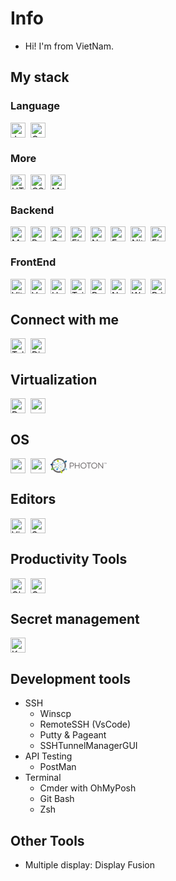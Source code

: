 <!-- ![](https://komarev.com/ghpvc/?username=VFlowX&color=red) -->

# Info

- Hi! I'm from VietNam.

## My stack

### Language

<div style="display: flex; gap: 0.5rem; height: 24px">
  <img src="https://api.iconify.design/logos:javascript.svg" title="Javascript" height="24">
  <img src="https://api.iconify.design/vscode-icons:file-type-go-gopher.svg" title="Go" height="24">
</div>

### More

<div style="display: flex; gap: 0.5rem; height: 24px">
  <img src="https://api.iconify.design/logos:html-5.svg" title="HTML5" height="24">
  <img src="https://api.iconify.design/logos:css-3.svg" title="CSS3" height="24">
  <img src="https://api.iconify.design/logos:markdown.svg" title="Markdown" height="24">
</div>

### Backend

<div style="display: flex; gap: 0.5rem; height: 24px">
  <img src="https://api.iconify.design/logos:mongodb.svg" title="MongoDB" height="24">
  <img src="https://api.iconify.design/logos:postgresql.svg" title="PostgreSql" height="24">
  <img src="https://api.iconify.design/logos:sqlite.svg" title="Sqlite" height="24">
  <!-- <img src="https://api.iconify.design/logos:mysql.svg" title="MySql" height="24"> -->
  <img src="https://api.iconify.design/logos:elasticsearch.svg" title="ElasticSearch" height="24">
  <img src="https://api.iconify.design/logos:nodejs.svg" title="Nodejs" height="24">
  <!-- <img src="https://api.iconify.design/logos:fastify-icon.svg" title="Fastify" height="24"> -->
  <img src="https://api.iconify.design/logos:express.svg" title="ExpressJs" height="24">
  <img src="https://nitro.unjs.io/nitro-light.png" title="Nitro" height="24">
  <img src="https://gofiber.io/assets/images/logo.svg" title="Fiber" height="24">
  <!-- <img src="https://api.iconify.design/logos:rabbitmq-icon.svg" title="Rabbitmq" height="24"> -->
</div>

<!--
### Design

<div style="display: flex; gap: 0.5rem; height: 24px">
  <img src="https://api.iconify.design/logos:figma.svg" title="Figma" height="24">
</div> -->

### FrontEnd

<div style="display: flex; gap: 0.5rem; height: 24px">
  <img src="https://api.iconify.design/logos:vitejs.svg" title="ViteJs" height="24">
  <img src="https://api.iconify.design/logos:vue.svg" title="Vue 3" height="24">
  <img src="https://api.iconify.design/logos:unocss.svg" title="Unocss" height="24">
  <img src="https://api.iconify.design/logos:tailwindcss-icon.svg" title="TailwindCss" height="24">
  <!-- <img src="https://api.iconify.design/logos:vitest.svg" title="Vitest" height="24"> -->
  <img src="https://api.iconify.design/logos:pwa.svg" title="Progressive Web App" height="24">
  <img src="https://api.iconify.design/logos:naiveui.svg" title="NaiveUI" height="24">
  <img src="https://api.iconify.design/simple-icons:wails.svg?color=%23b80c00" title="Wails" height="24">
  <img src="https://i2.wp.com/www.primefaces.org/wp-content/uploads/2019/12/primevue-logo.png?ssl=1" title="PrimeVue" height="24">
  
  <!-- <img src="https://api.iconify.design/logos:d3.svg" title="D3.js" height="24"> -->
</div>

## Connect with me

<div style="display: flex; gap: 0.5rem;">
  <a target="" style="display: flex; height: 24px" href="https://t.me/HieuNT_vflowx" >
    <img src="https://api.iconify.design/logos:telegram.svg" title="Telegram" height="24">
  </a>
  <a target="" style="display: flex; height: 24px" href="discordapp.com/users/541116729011470358">
    <img src="https://api.iconify.design/logos:discord-icon.svg" title="Discord" height="24">
  </a>
</div>

## Virtualization

<div style="display: flex; gap: 0.5rem; height: 24px">
  <img src="https://api.iconify.design/logos:docker-icon.svg" title="Docker" height="24">
  <img src="https://api.iconify.design/devicon:vsphere.svg" height="24">
</div>

## OS

<div style="display: flex; gap: 0.5rem; height: 24px">
  <img src="https://api.iconify.design/logos:microsoft-windows.svg" height="24">
  <img src="https://api.iconify.design/logos:centos.svg" height="24">
  <svg xmlns:dc="http://purl.org/dc/elements/1.1/" xmlns:cc="http://creativecommons.org/ns#" xmlns:rdf="http://www.w3.org/1999/02/22-rdf-syntax-ns#" xmlns:svg="http://www.w3.org/2000/svg" xmlns="http://www.w3.org/2000/svg" viewBox="0 0 511.4375 135.7375" height="24" id="svg3355"><defs id="defs3359"><clipPath id="clipPath3387" clipPathUnits="userSpaceOnUse"><path id="path3389" d="M142.293 245.191l494.93 337.36L74.8398 348.098"></path></clipPath><linearGradient id="linearGradient3391" spreadMethod="pad" gradientTransform="matrix(-493.8,-339.007,339.007,-493.8,601.845,634.081)" gradientUnits="userSpaceOnUse" y2="0" x2="1" y1="0" x1="0"><stop id="stop3393" offset="0" style="stop-opacity:1;stop-color:#ffffff"></stop><stop id="stop3395" offset="1" style="stop-opacity:1;stop-color:#80c64c"></stop></linearGradient><clipPath id="clipPath3405" clipPathUnits="userSpaceOnUse"><path id="path3407" d="M85.2852 570.719 516.813 593.84 54.5195 690.582"></path></clipPath><linearGradient id="linearGradient3409" spreadMethod="pad" gradientTransform="matrix(-304.079,-208.759,208.759,-304.079,420.197,734.568)" gradientUnits="userSpaceOnUse" y2="0" x2="1" y1="0" x1="0"><stop id="stop3411" offset="0" style="stop-opacity:1;stop-color:#ffffff"></stop><stop id="stop3413" offset="1" style="stop-opacity:1;stop-color:#22437e"></stop></linearGradient><clipPath id="clipPath3423" clipPathUnits="userSpaceOnUse"><path id="path3425" d="m538.137 270.234 95.324 293.5-205.699-247.089"></path></clipPath><linearGradient id="linearGradient3427" spreadMethod="pad" gradientTransform="matrix(-255.101,-175.134,175.134,-255.101,686.667,486.234)" gradientUnits="userSpaceOnUse" y2="0" x2="1" y1="0" x1="0"><stop id="stop3429" offset="0" style="stop-opacity:1;stop-color:#ffffff"></stop><stop id="stop3431" offset="1" style="stop-opacity:1;stop-color:#65a5de"></stop></linearGradient><clipPath id="clipPath3441" clipPathUnits="userSpaceOnUse"><path id="path3443" d="M857.758 94.3906 656.035 546.801 745.172 53.6406"></path></clipPath><linearGradient id="linearGradient3445" spreadMethod="pad" gradientTransform="matrix(-102.35,-449.574,449.574,-102.35,800.888,513.826)" gradientUnits="userSpaceOnUse" y2="0" x2="1" y1="0" x1="0"><stop id="stop3447" offset="0" style="stop-opacity:1;stop-color:#ffffff"></stop><stop id="stop3449" offset="1" style="stop-opacity:1;stop-color:#c6da3a"></stop></linearGradient><clipPath id="clipPath3459" clipPathUnits="userSpaceOnUse"><path id="path3461" d="M481.316 864.746 635.938 602.125l-41.313 301.32"></path></clipPath><linearGradient id="linearGradient3463" spreadMethod="pad" gradientTransform="matrix(67.7401,274.401,-274.401,67.7401,532.514,627.656)" gradientUnits="userSpaceOnUse" y2="0" x2="1" y1="0" x1="0"><stop id="stop3465" offset="0" style="stop-opacity:1;stop-color:#ffffff"></stop><stop id="stop3467" offset="1" style="stop-opacity:1;stop-color:#c6da3a"></stop></linearGradient><clipPath id="clipPath3477" clipPathUnits="userSpaceOnUse"><path id="path3479" d="M1085.54 913.828 683.598 585.359l456.522 219.75"></path></clipPath><linearGradient id="linearGradient3481" spreadMethod="pad" gradientTransform="matrix(441.375,262.068,-262.068,441.375,675.147,599.59)" gradientUnits="userSpaceOnUse" y2="0" x2="1" y1="0" x1="0"><stop id="stop3483" offset="0" style="stop-opacity:1;stop-color:#ffffff"></stop><stop id="stop3485" offset="1" style="stop-opacity:1;stop-color:#22638b"></stop></linearGradient><clipPath id="clipPath3495" clipPathUnits="userSpaceOnUse"><path id="path3497" d="M1177.19 335.031 693.664 556.211 1106.69 235.887"></path></clipPath><linearGradient id="linearGradient3499" spreadMethod="pad" gradientTransform="matrix(450.785,-274.875,274.875,450.785,694.818,558.101)" gradientUnits="userSpaceOnUse" y2="0" x2="1" y1="0" x1="0"><stop id="stop3501" offset="0" style="stop-opacity:1;stop-color:#ffffff"></stop><stop id="stop3503" offset="1" style="stop-opacity:1;stop-color:#a6dbe7"></stop></linearGradient><clipPath id="clipPath3513" clipPathUnits="userSpaceOnUse"><path id="path3515" d="M209.754 773.73l382.32-187.417L280.926 872.391"></path></clipPath><linearGradient id="linearGradient3517" spreadMethod="pad" gradientTransform="matrix(-360.263,223.047,-223.047,-360.263,601.957,602.271)" gradientUnits="userSpaceOnUse" y2="0" x2="1" y1="0" x1="0"><stop id="stop3519" offset="0" style="stop-opacity:1;stop-color:#ffffff"></stop><stop id="stop3521" offset="1" style="stop-opacity:1;stop-color:#a6dbe7"></stop></linearGradient></defs><g transform="matrix(1.25,0,0,-1.25,0,135.7375)" id="g3363"><g transform="scale(0.1,0.1)" id="g3365"><path id="path3367" style="fill:#696566;fill-opacity:1;fill-rule:nonzero;stroke:none" d="m1544.2 536.77c69.27.0 114.66 37.031 114.66 91.972v1.192c0 59.726-44.79 90.781-112.28 90.781h-105.7V536.77h103.32zm-150.51 203.652c0 13.141 10.75 23.891 23.29 23.891h133.19c94.36.0 156.47-50.172 156.47-132.586v-1.192c0-90.183-75.25-136.765-164.24-136.765h-101.52V367.148c0-13.132-10.76-23.886-23.9-23.886-12.54.0-23.29 10.754-23.29 23.886v373.274"></path><path id="path3369" style="fill:#696566;fill-opacity:1;fill-rule:nonzero;stroke:none" d="m1765.51 743.41c0 13.141 10.76 23.887 23.29 23.887 13.14.0 23.9-10.746 23.9-23.887V578.574h241.28V743.41c0 13.141 10.74 23.887 23.88 23.887 12.55.0 23.3-10.746 23.3-23.887V367.148c0-13.132-10.75-23.886-23.3-23.886-13.14.0-23.88 10.754-23.88 23.886v167.227H1812.7V367.148c0-13.132-10.76-23.886-23.9-23.886-12.53.0-23.29 10.754-23.29 23.886V743.41"></path><path id="path3371" style="fill:#696566;fill-opacity:1;fill-rule:nonzero;stroke:none" d="m2554.86 554.082v1.203c0 94.957-69.28 172.598-164.83 172.598-95.56.0-163.65-76.445-163.65-171.406v-1.192c0-94.961 69.28-172.597 164.84-172.597 95.55.0 163.64 76.445 163.64 171.394zm-377.45.0v1.203c0 115.262 86.6 216.192 213.81 216.192 127.2.0 212.6-99.739 212.6-215v-1.192c0-115.265-86.59-216.203-213.79-216.203-127.22.0-212.62 99.738-212.62 215"></path><path id="path3373" style="fill:#696566;fill-opacity:1;fill-rule:nonzero;stroke:none" d="m2756.35 720.715h-121.24c-11.94.0-22.09 9.555-22.09 21.5.0 11.941 10.15 22.098 22.09 22.098h290.26c11.94.0 22.1-10.157 22.1-22.098.0-11.945-10.16-21.5-22.1-21.5h-121.23V367.148c0-13.132-10.75-23.886-23.9-23.886-13.13.0-23.89 10.754-23.89 23.886v353.567"></path><path id="path3375" style="fill:#696566;fill-opacity:1;fill-rule:nonzero;stroke:none" d="m3332.78 554.082v1.203c0 94.957-69.28 172.598-164.83 172.598-95.56.0-163.65-76.445-163.65-171.406v-1.192c0-94.961 69.28-172.597 164.84-172.597 95.55.0 163.64 76.445 163.64 171.394zm-377.45.0v1.203c0 115.262 86.6 216.192 213.81 216.192 127.2.0 212.6-99.739 212.6-215v-1.192c0-115.265-86.59-216.203-213.79-216.203-127.22.0-212.62 99.738-212.62 215"></path><path id="path3377" style="fill:#696566;fill-opacity:1;fill-rule:nonzero;stroke:none" d="m3458.31 742.813c0 12.539 10.75 23.292 23.29 23.292h6.57c10.75.0 17.32-5.375 23.89-13.742l253.83-323.691v315.332c0 12.547 10.14 23.293 23.29 23.293 12.54.0 22.69-10.746 22.69-23.293V366.555c0-12.539-8.96-22.09-21.5-22.09h-2.4c-10.14.0-17.31 5.965-24.48 14.324l-259.2 331.465V366.555c0-12.539-10.14-23.293-23.29-23.293-12.54.0-22.69 10.754-22.69 23.293v376.258"></path><path id="path3379" style="fill:#696566;fill-opacity:1;fill-rule:nonzero;stroke:none" d="m3982.91 759.98c0 4.528 3.13 7.665 7.66 7.665h2.09c3.14.0 5.22-1.395 6.97-3.829l37.6-58.503 38.3 58.503c1.74 2.434 3.83 3.829 6.61 3.829h2.09c3.83.0 7.32-3.485 7.32-7.665v-94.011c0-4.18-3.49-7.66-7.66-7.66-4.18.0-7.31 3.48-7.31 7.66v72.426l-32.38-48.403c-1.75-2.785-3.83-4.527-6.97-4.527-3.13.0-5.22 1.742-6.96 4.527l-32.04 48.403v-72.426c0-4.18-3.48-7.66-7.66-7.66s-7.66 3.48-7.66 7.66v94.011zm-73.47-7.308h-28.91c-3.82.0-7.3 3.48-7.3 7.308.0 3.836 3.48 7.317 7.3 7.317h72.78c4.18.0 7.31-3.481 7.31-7.317.0-3.828-3.13-7.308-7.31-7.308h-28.55v-86.703c0-4.18-3.48-7.66-8.01-7.66-4.18.0-7.31 3.48-7.31 7.66v86.703"></path><path id="path3381" style="fill:#696566;fill-opacity:1;fill-rule:nonzero;stroke:none" d="m597.898 989.039c-236.39.0-428.714-192.324-428.714-428.719.0-236.39 192.324-428.715 428.714-428.715 236.395.0 428.722 192.325 428.722 428.715.0 236.395-192.327 428.719-428.722 428.719zm0-954.289c-289.796.0-525.566 235.773-525.566 525.57s235.77 525.57 525.566 525.57c289.801.0 525.572-235.773 525.572-525.57S887.699 34.75 597.898 34.75"></path><g id="g3383"><g clip-path="url(#clipPath3387)" id="g3385"><path id="path3397" style="fill:url(#linearGradient3391);fill-opacity:1;fill-rule:nonzero;stroke:none" d="M142.293 245.191l494.93 337.36L74.8398 348.098"></path></g></g><path id="path3399" style="fill:#62b92c;fill-opacity:1;fill-rule:nonzero;stroke:none" d="m167.938 304.09c-4.524 34.332-36.024 58.496-70.356 53.973-34.332-4.52-58.5-36.02-53.9765-70.352 4.5234-34.336 36.0234-58.5 70.3555-53.977 34.332 4.524 58.5 36.02 53.977 70.356"></path><g id="g3401"><g clip-path="url(#clipPath3405)" id="g3403"><path id="path3415" style="fill:url(#linearGradient3409);fill-opacity:1;fill-rule:nonzero;stroke:none" d="M85.2852 570.719 516.813 593.84 54.5195 690.582"></path></g></g><path id="path3417" style="fill:#133a73;fill-opacity:1;fill-rule:nonzero;stroke:none" d="m124.875 636.605c-4.523 34.333-36.0234 58.5-70.3555 53.977C20.1875 686.059-3.98047 654.559.542969 620.227 5.06641 585.895 36.5664 561.727 70.8984 566.25c34.3356 4.523 58.4996 36.023 53.9766 70.355"></path><g id="g3419"><g clip-path="url(#clipPath3423)" id="g3421"><path id="path3433" style="fill:url(#linearGradient3427);fill-opacity:1;fill-rule:nonzero;stroke:none" d="m538.137 270.234 95.324 293.5-205.699-247.089"></path></g></g><path id="path3435" style="fill:#4194d7;fill-opacity:1;fill-rule:nonzero;stroke:none" d="m541.352 289.715c-4.524 34.332-36.024 58.5-70.356 53.973-34.336-4.52-58.5-36.02-53.976-70.352 4.523-34.336 36.023-58.5 70.355-53.977 34.332 4.524 58.496 36.024 53.977 70.356"></path><g id="g3437"><g clip-path="url(#clipPath3441)" id="g3439"><path id="path3451" style="fill:url(#linearGradient3445);fill-opacity:1;fill-rule:nonzero;stroke:none" d="M857.758 94.3906 656.035 546.801 745.172 53.6406"></path></g></g><path id="path3453" style="fill:#b9d110;fill-opacity:1;fill-rule:nonzero;stroke:none" d="m846.91 110.883c-26.609 22.164-66.144 18.558-88.308-8.051-22.164-26.6132-18.559-66.1406 8.05-88.3125 26.61-22.16013 66.145-18.55075 88.309 8.0586 22.164 26.6016 18.559 66.1446-8.051 88.3049"></path><g id="g3455"><g clip-path="url(#clipPath3459)" id="g3457"><path id="path3469" style="fill:url(#linearGradient3463);fill-opacity:1;fill-rule:nonzero;stroke:none" d="M481.316 864.746 635.938 602.125l-41.313 301.32"></path></g></g><path id="path3471" style="fill:#b9d110;fill-opacity:1;fill-rule:nonzero;stroke:none" d="m491.863 848.059c26.203-22.645 65.797-19.758 88.442 6.441 22.64 26.203 19.758 65.797-6.446 88.441-26.199 22.645-65.796 19.758-88.437-6.445-22.645-26.199-19.762-65.797 6.441-88.437"></path><g id="g3473"><g clip-path="url(#clipPath3477)" id="g3475"><path id="path3487" style="fill:url(#linearGradient3481);fill-opacity:1;fill-rule:nonzero;stroke:none" d="M1085.54 913.828 683.598 585.359l456.522 219.75"></path></g></g><path id="path3489" style="fill:#22638b;fill-opacity:1;fill-rule:nonzero;stroke:none" d="m1050.12 855.145c2.26-34.555 32.1-60.743 66.66-58.485 34.55 2.254 60.74 32.098 58.48 66.653-2.25 34.554-32.09 60.742-66.65 58.484-34.56-2.254-60.74-32.098-58.49-66.652"></path><g id="g3491"><g clip-path="url(#clipPath3495)" id="g3493"><path id="path3505" style="fill:url(#linearGradient3499);fill-opacity:1;fill-rule:nonzero;stroke:none" d="M1177.19 335.031 693.664 556.211 1106.69 235.887"></path></g></g><path id="path3507" style="fill:#91d2e1;fill-opacity:1;fill-rule:nonzero;stroke:none" d="m1108.75 338.84c-29.47-18.176-38.63-56.805-20.46-86.281 18.18-29.477 56.81-38.637 86.29-20.461 29.47 18.179 38.63 56.808 20.45 86.285-18.17 29.476-56.8 38.637-86.28 20.457"></path><g id="g3509"><g clip-path="url(#clipPath3513)" id="g3511"><path id="path3523" style="fill:url(#linearGradient3517);fill-opacity:1;fill-rule:nonzero;stroke:none" d="M209.754 773.73l382.32-187.417L280.926 872.391"></path></g></g><path id="path3525" style="fill:#91d2e1;fill-opacity:1;fill-rule:nonzero;stroke:none" d="m278.168 769.453c29.598 17.977 39.02 56.543 21.043 86.145-17.977 29.597-56.543 39.019-86.145 21.043-29.597-17.977-39.019-56.543-21.043-86.141 17.977-29.602 56.543-39.023 86.145-21.047"></path><path id="path3527" style="fill:#62b92c;fill-opacity:1;fill-rule:nonzero;stroke:none" d="m714.422 718.262c8.172-9.321 22.351-10.246 31.672-2.074 9.316 8.175 10.246 22.355 2.07 31.675-8.172 9.317-22.351 10.246-31.672 2.071-9.316-8.172-10.246-22.356-2.07-31.672"></path><path id="path3529" style="fill:#62b92c;fill-opacity:1;fill-rule:nonzero;stroke:none" d="m827.305 484.969c8.175-9.321 22.355-10.25 31.672-2.074 9.32 8.171 10.25 22.355 2.074 31.671-8.172 9.321-22.356 10.247-31.672 2.075-9.32-8.176-10.246-22.356-2.074-31.672"></path><path id="path3531" style="fill:#62b92c;fill-opacity:1;fill-rule:nonzero;stroke:none" d="m906.813 877.289c8.175-9.316 22.355-10.246 31.675-2.07 9.317 8.172 10.246 22.351 2.071 31.672-8.172 9.32-22.356 10.246-31.672 2.074-9.321-8.176-10.246-22.356-2.074-31.676"></path><path id="path3533" style="fill:#62b92c;fill-opacity:1;fill-rule:nonzero;stroke:none" d="m987.531 166.984c8.172-9.32 22.359-10.246 31.669-2.074 9.32 8.176 10.25 22.356 2.08 31.676-8.18 9.316-22.358 10.242-31.678 2.07-9.317-8.176-10.247-22.355-2.071-31.672"></path><path id="path3535" style="fill:#62b92c;fill-opacity:1;fill-rule:nonzero;stroke:none" d="m140.008 473.707c8.172-9.32 22.351-10.246 31.672-2.074 9.316 8.176 10.246 22.355 2.074 31.676-8.176 9.316-22.356 10.246-31.676 2.07-9.316-8.172-10.246-22.356-2.07-31.672"></path><path id="path3537" style="fill:#62b92c;fill-opacity:1;fill-rule:nonzero;stroke:none" d="m609.063 315.641c8.171-9.321 22.355-10.246 31.671-2.075 9.321 8.176 10.246 22.356 2.075 31.676-8.176 9.317-22.356 10.246-31.676 2.071-9.317-8.172-10.246-22.352-2.07-31.672"></path><path id="path3539" style="fill:#62b92c;fill-opacity:1;fill-rule:nonzero;stroke:none" d="m458.551 398.422c8.172-9.317 22.351-10.246 31.672-2.07 9.32 8.171 10.246 22.351 2.074 31.671-8.176 9.317-22.356 10.247-31.676 2.071-9.316-8.172-10.246-22.352-2.07-31.672"></path><path id="path3541" style="fill:#133a73;fill-opacity:1;fill-rule:nonzero;stroke:none" d="m518.754 661.82c8.176-9.32 22.355-10.246 31.672-2.074 9.32 8.176 10.25 22.356 2.074 31.676-8.176 9.316-22.355 10.246-31.672 2.07-9.32-8.172-10.25-22.355-2.074-31.672"></path><path id="path3543" style="fill:#133a73;fill-opacity:1;fill-rule:nonzero;stroke:none" d="m744.523 394.66c8.172-9.32 22.356-10.246 31.672-2.074 9.321 8.176 10.246 22.355 2.075 31.676-8.176 9.316-22.356 10.246-31.672 2.07-9.321-8.172-10.25-22.355-2.075-31.672"></path><path id="path3545" style="fill:#133a73;fill-opacity:1;fill-rule:nonzero;stroke:none" d="m714.422 605.379c8.172-9.32 22.351-10.246 31.672-2.074 9.316 8.172 10.246 22.355 2.07 31.672-8.172 9.32-22.351 10.246-31.672 2.074-9.316-8.176-10.246-22.356-2.07-31.672"></path><path id="path3547" style="fill:#133a73;fill-opacity:1;fill-rule:nonzero;stroke:none" d="m368.242 469.918c8.172-9.32 22.356-10.25 31.672-2.074 9.32 8.172 10.246 22.355 2.074 31.672-8.175 9.32-22.355 10.246-31.675 2.074-9.317-8.176-10.247-22.356-2.071-31.672"></path><path id="path3549" style="fill:#4194d7;fill-opacity:1;fill-rule:nonzero;stroke:none" d="m633.461 620.176c8.172-9.317 22.355-10.246 31.672-2.071 9.32 8.172 10.246 22.356 2.074 31.672-8.176 9.321-22.355 10.246-31.676 2.075-9.316-8.176-10.246-22.356-2.07-31.676"></path><path id="path3551" style="fill:#4194d7;fill-opacity:1;fill-rule:nonzero;stroke:none" d="m646.691 752.129c8.172-9.32 22.352-10.25 31.672-2.074 9.321 8.172 10.246 22.355 2.075 31.672-8.176 9.32-22.356 10.246-31.676 2.074-9.317-8.176-10.246-22.356-2.071-31.672"></path><path id="path3553" style="fill:#4194d7;fill-opacity:1;fill-rule:nonzero;stroke:none" d="m819.777 334.453c8.176-9.316 22.356-10.246 31.676-2.07 9.317 8.172 10.246 22.351 2.07 31.672-8.171 9.32-22.351 10.246-31.671 2.074-9.321-8.176-10.247-22.356-2.075-31.676"></path><path id="path3555" style="fill:#4194d7;fill-opacity:1;fill-rule:nonzero;stroke:none" d="m812.242 571.512c8.176-9.321 22.356-10.246 31.676-2.074 9.316 8.175 10.246 22.355 2.07 31.675-8.172 9.317-22.351 10.246-31.672 2.071-9.316-8.172-10.246-22.356-2.074-31.672"></path><path id="path3557" style="fill:#4194d7;fill-opacity:1;fill-rule:nonzero;stroke:none" d="m382.156 392.988c8.172-9.316 22.356-10.246 31.672-2.07 9.32 8.172 10.246 22.355 2.074 31.672-8.175 9.32-22.355 10.246-31.672 2.074-9.32-8.176-10.25-22.355-2.074-31.676"></path><path id="path3559" style="fill:#4194d7;fill-opacity:1;fill-rule:nonzero;stroke:none" d="m613.543 476.398c8.176-9.32 22.355-10.25 31.676-2.074 9.316 8.176 10.246 22.356 2.07 31.672-8.172 9.32-22.355 10.246-31.672 2.074-9.32-8.175-10.246-22.355-2.074-31.672"></path><path id="path3561" style="fill:#4194d7;fill-opacity:1;fill-rule:nonzero;stroke:none" d="m435.969 645.902c8.172-9.32 22.351-10.246 31.672-2.074 9.32 8.176 10.246 22.356 2.074 31.676-8.176 9.316-22.356 10.246-31.676 2.07-9.316-8.172-10.246-22.355-2.07-31.672"></path><path id="path3563" style="fill:#4194d7;fill-opacity:1;fill-rule:nonzero;stroke:none" d="m629.688 164.293c8.171-9.32 22.355-10.246 31.671-2.074 9.321 8.176 10.246 22.355 2.075 31.676-8.176 9.316-22.356 10.246-31.672 2.07-9.321-8.172-10.25-22.356-2.074-31.672"></path><path id="path3565" style="fill:#b9d110;fill-opacity:1;fill-rule:nonzero;stroke:none" d="m499.398 462.395c12.329-1.301 23.379 7.632 24.684 19.96 1.305 12.325-7.633 23.375-19.961 24.68-12.324 1.305-23.375-7.633-24.68-19.957-1.304-12.328 7.633-23.379 19.957-24.683"></path><path id="path3567" style="fill:#b9d110;fill-opacity:1;fill-rule:nonzero;stroke:none" d="m721.23 510.641c-12.3 1.527-23.511-7.207-25.039-19.508-1.527-12.301 7.207-23.512 19.508-25.039 12.301-1.528 23.512 7.207 25.039 19.508 1.528 12.3-7.207 23.507-19.508 25.039"></path><path id="path3569" style="fill:#22638b;fill-opacity:1;fill-rule:nonzero;stroke:none" d="m594.34 420.676c-7.543 9.836-21.629 11.695-31.469 4.152-9.836-7.543-11.691-21.633-4.148-31.469s21.632-11.695 31.468-4.152 11.696 21.633 4.149 31.469"></path><path id="path3571" style="fill:#22638b;fill-opacity:1;fill-rule:nonzero;stroke:none" d="m594.828 581.156c-7.543 9.836-21.633 11.696-31.469 4.153s-11.695-21.633-4.152-31.469c7.547-9.836 21.633-11.695 31.469-4.152 9.836 7.542 11.695 21.632 4.152 31.468"></path><path id="path3573" style="fill:#91d2e1;fill-opacity:1;fill-rule:nonzero;stroke:none" d="m458.199 576.973c5.156 11.273.199 24.59-11.07 29.75-11.274 5.156-24.59.199-29.746-11.071-5.16-11.273-.203-24.589 11.066-29.75 11.274-5.156 24.594-.199 29.75 11.071"></path><path id="path3575" style="fill:#91d2e1;fill-opacity:1;fill-rule:nonzero;stroke:none" d="m635.691 569.449c-5.234-11.234-.367-24.59 10.868-29.82 11.238-5.234 24.589-.371 29.824 10.867 5.234 11.234.367 24.586-10.867 29.82-11.239 5.235-24.59.372-29.825-10.867"></path></g></g></svg>
</div>

## Editors

<div style="display: flex; gap: 0.5rem; height: 24px">
  <img src="https://api.iconify.design/logos:visual-studio-code.svg" title="Visual Studio Code" height="24">
  <img src="https://api.iconify.design/logos:sublimetext-icon.svg" title="Sublime Text 3" height="24">
</div>

## Productivity Tools

<div style="display: flex; gap: 0.5rem; height: 24px">
  <!-- <img src="https://upload.wikimedia.org/wikipedia/en/0/08/Joplin-icon.svg" title="Joplin" height="24"> -->
  <img src="https://api.iconify.design/logos:obsidian.svg" title="Obsidian" height="24">
  <img src="https://api.iconify.design/logos:google-calendar.svg" title="Google Calendar" height="24">
  <!-- <img src="assets/ticktick.svg" title="Ticktick" height="24"> -->
</div>

## Secret management

<div style="display: flex; gap: 0.5rem; height: 24px">
  <img src="https://api.iconify.design/simple-icons:keepassxc.svg?color=%236aa84d" title="KeepassXC" height="24">
</div>

## Development tools

- SSH
  - Winscp
  - RemoteSSH (VsCode)
  - Putty & Pageant
  - SSHTunnelManagerGUI
- API Testing
  - PostMan
  <!-- - Vscode ThunderClient -->
- Terminal
  - Cmder with OhMyPosh
  - Git Bash
  - Zsh

## Other Tools

- Multiple display: Display Fusion
